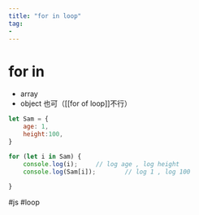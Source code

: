 ```yaml
---
title: "for in loop"
tag: 
- 
---
```

# for in

- array
- object 也可（[[for of loop]]不行）

```js
let Sam = {
	age: 1,
	height:100,
}

for (let i in Sam) {
	console.log(i);		// log age , log height
	console.log(Sam[i]);		// log 1 , log 100
	
}
```

#js #loop